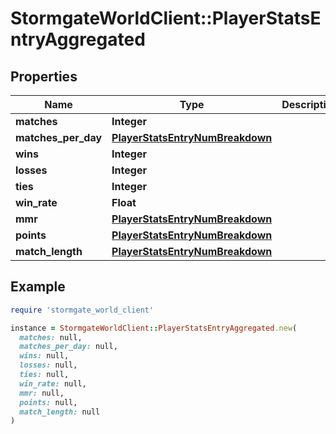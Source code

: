# StormgateWorldClient::PlayerStatsEntryAggregated

## Properties

| Name | Type | Description | Notes |
| ---- | ---- | ----------- | ----- |
| **matches** | **Integer** |  |  |
| **matches_per_day** | [**PlayerStatsEntryNumBreakdown**](PlayerStatsEntryNumBreakdown.md) |  |  |
| **wins** | **Integer** |  |  |
| **losses** | **Integer** |  |  |
| **ties** | **Integer** |  |  |
| **win_rate** | **Float** |  | [optional] |
| **mmr** | [**PlayerStatsEntryNumBreakdown**](PlayerStatsEntryNumBreakdown.md) |  |  |
| **points** | [**PlayerStatsEntryNumBreakdown**](PlayerStatsEntryNumBreakdown.md) |  |  |
| **match_length** | [**PlayerStatsEntryNumBreakdown**](PlayerStatsEntryNumBreakdown.md) |  |  |

## Example

```ruby
require 'stormgate_world_client'

instance = StormgateWorldClient::PlayerStatsEntryAggregated.new(
  matches: null,
  matches_per_day: null,
  wins: null,
  losses: null,
  ties: null,
  win_rate: null,
  mmr: null,
  points: null,
  match_length: null
)
```


